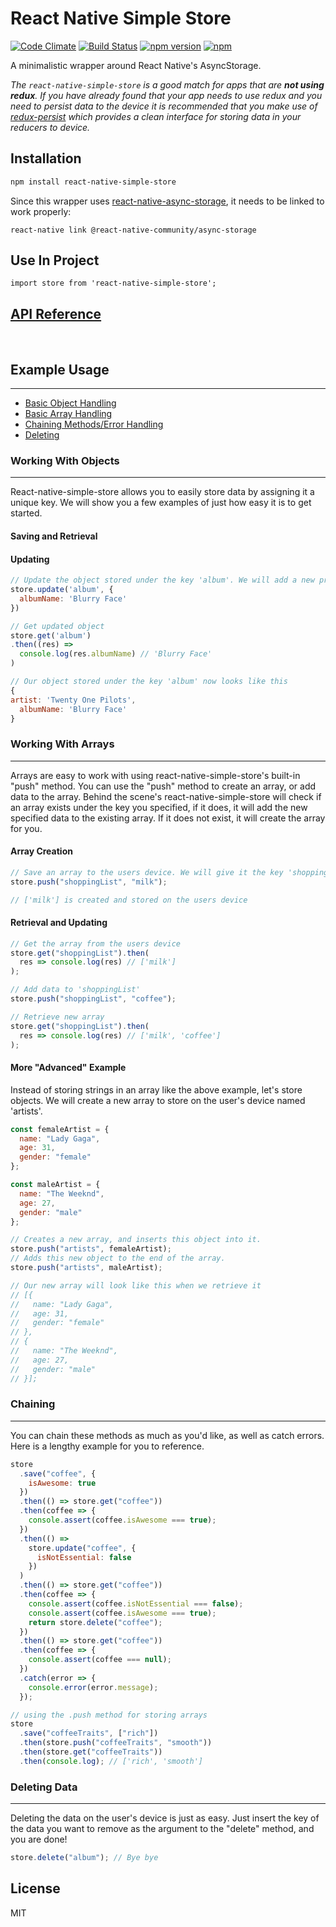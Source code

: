# React Native Simple Store

[![Code Climate](https://codeclimate.com/github/jasonmerino/react-native-simple-store/badges/gpa.svg)](https://codeclimate.com/github/jasonmerino/react-native-simple-store)
[![Build Status](https://travis-ci.org/jasonmerino/react-native-simple-store.svg?branch=master)](https://travis-ci.org/jasonmerino/react-native-simple-store)
[![npm version](https://badge.fury.io/js/react-native-simple-store.svg)](http://badge.fury.io/js/react-native-simple-store)
[![npm](https://img.shields.io/npm/dm/localeval.svg)](https://www.npmjs.com/package/react-native-simple-store)

A minimalistic wrapper around React Native's AsyncStorage.

_The `react-native-simple-store` is a good match for apps that are **not using redux**. If you have already found that your app needs to use redux and you need to persist data to the device it is recommended that you make use of [redux-persist](https://github.com/rt2zz/redux-persist) which provides a clean interface for storing data in your reducers to device._

## Installation

```bash
npm install react-native-simple-store
```

Since this wrapper uses [react-native-async-storage](https://github.com/react-native-community/react-native-async-storage), it needs to be linked to work properly:

```
react-native link @react-native-community/async-storage
```

## Use In Project

```
import store from 'react-native-simple-store';
```

## [API Reference](docs/index.md)

<br />

## Example Usage

---

- [Basic Object Handling](#working-with-objects)
- [Basic Array Handling](#working-with-arrays)
- [Chaining Methods/Error Handling](#chaining)
- [Deleting](#deleting-data)

### Working With Objects

---

React-native-simple-store allows you to easily store data by assigning it a unique key. We will show you a few examples of just how easy it is to get started.

#### Saving and Retrieval

#### Updating

```js
// Update the object stored under the key 'album'. We will add a new property of 'albumName' to this object.
store.update('album', {
  albumName: 'Blurry Face'
})

// Get updated object
store.get('album')
.then((res) =>
  console.log(res.albumName) // 'Blurry Face'
)

// Our object stored under the key 'album' now looks like this
{
artist: 'Twenty One Pilots',
  albumName: 'Blurry Face'
}
```

<a name="arrays"></a>

### Working With Arrays

---

Arrays are easy to work with using react-native-simple-store's built-in "push" method. You can use the "push" method to create an array, or add data to the array. Behind the scene's react-native-simple-store will check if an array exists under the key you specified, if it does, it will add the new specified data to the existing array. If it does not exist, it will create the array for you.

#### Array Creation

```js
// Save an array to the users device. We will give it the key 'shoppingList' for easy retrieval
store.push("shoppingList", "milk");

// ['milk'] is created and stored on the users device
```

#### Retrieval and Updating

```js
// Get the array from the users device
store.get("shoppingList").then(
  res => console.log(res) // ['milk']
);

// Add data to 'shoppingList'
store.push("shoppingList", "coffee");

// Retrieve new array
store.get("shoppingList").then(
  res => console.log(res) // ['milk', 'coffee']
);
```

#### More "Advanced" Example

Instead of storing strings in an array like the above example, let's store objects. We will create a new array to store on the user's device named 'artists'.

```js
const femaleArtist = {
  name: "Lady Gaga",
  age: 31,
  gender: "female"
};

const maleArtist = {
  name: "The Weeknd",
  age: 27,
  gender: "male"
};

// Creates a new array, and inserts this object into it.
store.push("artists", femaleArtist);
// Adds this new object to the end of the array.
store.push("artists", maleArtist);

// Our new array will look like this when we retrieve it
// [{
//   name: "Lady Gaga",
//   age: 31,
//   gender: "female"
// },
// {
//   name: "The Weeknd",
//   age: 27,
//   gender: "male"
// }];
```

### Chaining

---

You can chain these methods as much as you'd like, as well as catch errors. Here is a lengthy example for you to reference.

```js
store
  .save("coffee", {
    isAwesome: true
  })
  .then(() => store.get("coffee"))
  .then(coffee => {
    console.assert(coffee.isAwesome === true);
  })
  .then(() =>
    store.update("coffee", {
      isNotEssential: false
    })
  )
  .then(() => store.get("coffee"))
  .then(coffee => {
    console.assert(coffee.isNotEssential === false);
    console.assert(coffee.isAwesome === true);
    return store.delete("coffee");
  })
  .then(() => store.get("coffee"))
  .then(coffee => {
    console.assert(coffee === null);
  })
  .catch(error => {
    console.error(error.message);
  });

// using the .push method for storing arrays
store
  .save("coffeeTraits", ["rich"])
  .then(store.push("coffeeTraits", "smooth"))
  .then(store.get("coffeeTraits"))
  .then(console.log); // ['rich', 'smooth']
```

### Deleting Data

---

Deleting the data on the user's device is just as easy. Just insert the key of the data you want to remove as the argument to the "delete" method, and you are done!

```js
store.delete("album"); // Bye bye
```

## License

MIT
